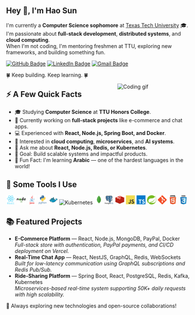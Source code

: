 <h2>Hey 👋, I'm Hao Sun</h2>

<p>I'm currently a <strong>Computer Science sophomore</strong> at <a href="https://www.ttu.edu/">Texas Tech University</a> 🎓.<br>
I'm passionate about <strong>full-stack development</strong>, <strong>distributed systems</strong>, and <strong>cloud computing</strong>.<br>
When I'm not coding, I'm mentoring freshmen at TTU, exploring new frameworks, and building something fun.</p>

<p>
<a href="https://github.com/haosun68"><img src="https://img.shields.io/badge/-@haosun68-181717?style=flat-square&labelColor=181717&logo=github&logoColor=white" alt="GitHub Badge"></a>
<a href="https://www.linkedin.com/in/hao-sun-57a4ab330/"><img src="https://img.shields.io/badge/-@hao%20sun-0077B5?style=flat-square&labelColor=0077B5&logo=LinkedIn&logoColor=white" alt="LinkedIn Badge"></a>
<a href="mailto:haosun8686@gmail.com"><img src="https://img.shields.io/badge/-Email-D14836?style=flat-square&logo=Gmail&logoColor=white" alt="Gmail Badge"></a>
</p>

<p>🍀 Keep building. Keep learning. 🍀</p>

<img align="right" src="https://media1.giphy.com/media/13HgwGsXF0aiGY/giphy.gif" width="200" alt="Coding gif"/>

<h2>⚡️ A Few Quick Facts</h2>
<ul>
  <li>🎓 Studying <strong>Computer Science</strong> at <strong>TTU Honors College</strong>.</li>
  <li>🔭 Currently working on <strong>full-stack projects</strong> like e-commerce and chat apps.</li>
  <li>💻 Experienced with <strong>React, Node.js, Spring Boot, and Docker</strong>.</li>
  <li>🧠 Interested in <strong>cloud computing</strong>, <strong>microservices</strong>, and <strong>AI systems</strong>.</li>
  <li>💬 Ask me about <strong>React, Node.js, Redis, or Kubernetes</strong>.</li>
  <li>🎯 Goal: Build scalable systems and impactful products.</li>
  <li>🎉 Fun Fact: I'm learning <strong>Arabic</strong> — one of the hardest languages in the world!</li>
</ul>

<h2>🚀 Some Tools I Use</h2>
<p align="left">
<img src="https://raw.githubusercontent.com/devicons/devicon/master/icons/react/react-original-wordmark.svg" alt="React" width="25" height="25"/>
<img src="https://raw.githubusercontent.com/devicons/devicon/master/icons/nodejs/nodejs-original-wordmark.svg" alt="Node.js" width="25" height="25"/>
<img src="https://raw.githubusercontent.com/devicons/devicon/master/icons/java/java-original-wordmark.svg" alt="Java" width="25" height="25"/>
<img src="https://raw.githubusercontent.com/devicons/devicon/master/icons/python/python-original-wordmark.svg" alt="Python" width="25" height="25"/>
<img src="https://raw.githubusercontent.com/devicons/devicon/master/icons/docker/docker-original.svg" alt="Docker" width="25" height="25"/>
<img src="https://www.vectorlogo.zone/logos/kubernetes/kubernetes-icon.svg" alt="Kubernetes" width="25" height="25"/>
<img src="https://raw.githubusercontent.com/devicons/devicon/master/icons/mongodb/mongodb-original.svg" alt="MongoDB" width="25" height="25"/>
<img src="https://raw.githubusercontent.com/devicons/devicon/master/icons/postgresql/postgresql-original-wordmark.svg" alt="PostgreSQL" width="25" height="25"/>
<img src="https://raw.githubusercontent.com/devicons/devicon/master/icons/redis/redis-original.svg" alt="Redis" width="25" height="25"/>
<img src="https://raw.githubusercontent.com/devicons/devicon/master/icons/javascript/javascript-original.svg" alt="JavaScript" width="25" height="25"/>
<img src="https://raw.githubusercontent.com/devicons/devicon/master/icons/typescript/typescript-original.svg" alt="TypeScript" width="25" height="25"/>
<img src="https://raw.githubusercontent.com/devicons/devicon/master/icons/spring/spring-original.svg" alt="Spring Boot" width="25" height="25"/>
<img src="https://raw.githubusercontent.com/devicons/devicon/master/icons/git/git-original.svg" alt="Git" width="25" height="25"/>
<img src="https://raw.githubusercontent.com/devicons/devicon/master/icons/html5/html5-original-wordmark.svg" alt="HTML5" width="25" height="25"/>
<img src="https://raw.githubusercontent.com/devicons/devicon/master/icons/css3/css3-original-wordmark.svg" alt="CSS3" width="25" height="25"/>
</p>

<h2>📚 Featured Projects</h2>
<ul>
  <li><strong>E-Commerce Platform</strong> — React, Node.js, MongoDB, PayPal, Docker<br/>
  <em>Full-stack store with authentication, PayPal payments, and CI/CD deployment on Vercel.</em></li>

  <li><strong>Real-Time Chat App</strong> — React, NestJS, GraphQL, Redis, WebSockets<br/>
  <em>Built for low-latency communication using GraphQL subscriptions and Redis Pub/Sub.</em></li>

  <li><strong>Ride-Sharing Platform</strong> — Spring Boot, React, PostgreSQL, Redis, Kafka, Kubernetes<br/>
  <em>Microservices-based real-time system supporting 50K+ daily requests with high scalability.</em></li>
</ul>

<p>🌱 Always exploring new technologies and open-source collaborations!</p>
